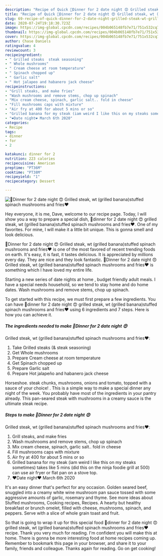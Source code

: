 ```yaml
---
description: "Recipe of Quick 🥰Dinner for 2 date night 😍 Grilled steak, wt (grilled banana)stuffed spinach mushrooms and fries❤️"
title: "Recipe of Quick 🥰Dinner for 2 date night 😍 Grilled steak, wt (grilled banana)stuffed spinach mushrooms and fries❤️"
slug: 69-recipe-of-quick-dinner-for-2-date-night-grilled-steak-wt-grilled-bananastuffed-spinach-mushrooms-and-fries
date: 2020-07-24T19:18:30.723Z
image: https://img-global.cpcdn.com/recipes/004b065148fb7e71/751x532cq70/🥰dinner-for-2-date-night-😍-grilled-steak-wt-grilled-bananastuffed-spinach-mushrooms-and-fries❤️-recipe-main-photo.jpg
thumbnail: https://img-global.cpcdn.com/recipes/004b065148fb7e71/751x532cq70/🥰dinner-for-2-date-night-😍-grilled-steak-wt-grilled-bananastuffed-spinach-mushrooms-and-fries❤️-recipe-main-photo.jpg
cover: https://img-global.cpcdn.com/recipes/004b065148fb7e71/751x532cq70/🥰dinner-for-2-date-night-😍-grilled-steak-wt-grilled-bananastuffed-spinach-mushrooms-and-fries❤️-recipe-main-photo.jpg
author: Chase Daniels
ratingvalue: 4
reviewcount: 3
recipeingredient:
- " Grilled steaks  steak seasoning"
- " Whole mushrooms"
- " Cream cheese at room temperature"
- " Spinach chopped up"
- " Garlic salt"
- " Hot jalapeo and habanero jack cheese"
recipeinstructions:
- "Grill steaks, and make fries"
- "Wash mushrooms and remove stems, chop up spinach"
- "Mix cream cheese, spinach, garlic salt.. fold in cheese"
- "Fill mushrooms caps with mixture"
- "Air fry at 400 for about 5 mins or so"
- "Grilled banana for my steak (iam weird I like this on my steaks sometimes) takes like 5 mins (did this on the ninja foodie grill at 500) can use air fryer or flat pan on a stove top."
- "❤️Date night❤️ March 6th 2020"
categories:
- Recipe
tags:
- dinner
- for
- 2

katakunci: dinner for 2 
nutrition: 223 calories
recipecuisine: American
preptime: "PT36M"
cooktime: "PT38M"
recipeyield: "1"
recipecategory: Dessert

---
```



![🥰Dinner for 2 date night 😍
Grilled steak, wt (grilled banana)stuffed spinach mushrooms and fries❤️](https://img-global.cpcdn.com/recipes/004b065148fb7e71/751x532cq70/🥰dinner-for-2-date-night-😍-grilled-steak-wt-grilled-bananastuffed-spinach-mushrooms-and-fries❤️-recipe-main-photo.jpg)

Hey everyone, it is me, Dave, welcome to our recipe page. Today, I will show you a way to prepare a special dish, 🥰dinner for 2 date night 😍
grilled steak, wt (grilled banana)stuffed spinach mushrooms and fries❤️. One of my favorites. For mine, I will make it a little bit unique. This is gonna smell and look delicious.

🥰Dinner for 2 date night 😍
Grilled steak, wt (grilled banana)stuffed spinach mushrooms and fries❤️ is one of the most favored of recent trending foods on earth. It's easy, it is fast, it tastes delicious. It is appreciated by millions every day. They are nice and they look fantastic. 🥰Dinner for 2 date night 😍
Grilled steak, wt (grilled banana)stuffed spinach mushrooms and fries❤️ is something which I have loved my entire life.

Starting a new series of date nights at home , budget friendly adult meals. I have a special needs household, so we tend to stay home and do home dates. Wash mushrooms and remove stems, chop up spinach.


To get started with this recipe, we must first prepare a few ingredients. You can have 🥰dinner for 2 date night 😍
grilled steak, wt (grilled banana)stuffed spinach mushrooms and fries❤️ using 6 ingredients and 7 steps. Here is how you can achieve it.

<!--inarticleads1-->

##### The ingredients needed to make 🥰Dinner for 2 date night 😍
Grilled steak, wt (grilled banana)stuffed spinach mushrooms and fries❤️:

1. Take  Grilled steaks (&amp; steak seasoning)
1. Get  Whole mushrooms
1. Prepare  Cream cheese at room temperature
1. Get  Spinach chopped up
1. Prepare  Garlic salt
1. Prepare  Hot jalapeño and habanero jack cheese


Horseshoe. steak chunks, mushrooms, onions and tomato, topped with a sauce of your choice! . This is a simple way to make a special dinner any night of the week. You probably have most of the ingredients in your pantry already. This pan-seared steak with mushrooms in a creamy sauce is the ultimate steak recipe. 

<!--inarticleads2-->

##### Steps to make 🥰Dinner for 2 date night 😍
Grilled steak, wt (grilled banana)stuffed spinach mushrooms and fries❤️:

1. Grill steaks, and make fries
1. Wash mushrooms and remove stems, chop up spinach
1. Mix cream cheese, spinach, garlic salt.. fold in cheese
1. Fill mushrooms caps with mixture
1. Air fry at 400 for about 5 mins or so
1. Grilled banana for my steak (iam weird I like this on my steaks sometimes) takes like 5 mins (did this on the ninja foodie grill at 500) can use air fryer or flat pan on a stove top.
1. ❤️Date night❤️ March 6th 2020


It&#39;s an easy dinner that&#39;s perfect for any occasion. Golden seared beef, snuggled into a creamy white wine mushroom pan sauce tossed with some aggressive amounts of garlic, rosemary and thyme. See more ideas about Stuffed mushrooms, Cooking recipes, Recipes. A hearty but healthy breakfast or brunch omelet, filled with cheese, mushrooms, spinach, and peppers. Serve with a slice of whole grain toast and fruit. 

So that is going to wrap it up for this special food 🥰dinner for 2 date night 😍
grilled steak, wt (grilled banana)stuffed spinach mushrooms and fries❤️ recipe. Thank you very much for reading. I'm confident you will make this at home. There is gonna be more interesting food at home recipes coming up. Remember to bookmark this page in your browser, and share it to your family, friends and colleague. Thanks again for reading. Go on get cooking!
